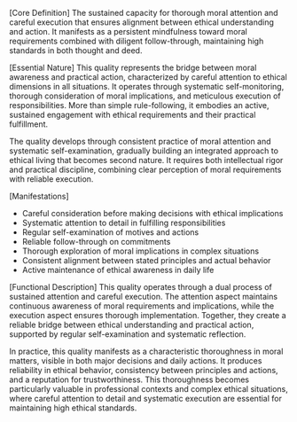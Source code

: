 [Core Definition]
The sustained capacity for thorough moral attention and careful execution that ensures alignment between ethical understanding and action. It manifests as a persistent mindfulness toward moral requirements combined with diligent follow-through, maintaining high standards in both thought and deed.

[Essential Nature]
This quality represents the bridge between moral awareness and practical action, characterized by careful attention to ethical dimensions in all situations. It operates through systematic self-monitoring, thorough consideration of moral implications, and meticulous execution of responsibilities. More than simple rule-following, it embodies an active, sustained engagement with ethical requirements and their practical fulfillment.

The quality develops through consistent practice of moral attention and systematic self-examination, gradually building an integrated approach to ethical living that becomes second nature. It requires both intellectual rigor and practical discipline, combining clear perception of moral requirements with reliable execution.

[Manifestations]
- Careful consideration before making decisions with ethical implications
- Systematic attention to detail in fulfilling responsibilities
- Regular self-examination of motives and actions
- Reliable follow-through on commitments
- Thorough exploration of moral implications in complex situations
- Consistent alignment between stated principles and actual behavior
- Active maintenance of ethical awareness in daily life

[Functional Description]
This quality operates through a dual process of sustained attention and careful execution. The attention aspect maintains continuous awareness of moral requirements and implications, while the execution aspect ensures thorough implementation. Together, they create a reliable bridge between ethical understanding and practical action, supported by regular self-examination and systematic reflection.

In practice, this quality manifests as a characteristic thoroughness in moral matters, visible in both major decisions and daily actions. It produces reliability in ethical behavior, consistency between principles and actions, and a reputation for trustworthiness. This thoroughness becomes particularly valuable in professional contexts and complex ethical situations, where careful attention to detail and systematic execution are essential for maintaining high ethical standards.